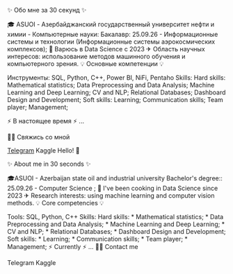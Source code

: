 ✨ Обо мне за 30 секунд ✨

🎓 ASUOI - Азербайджанский государственный университет нефти и химии - Компьютерные науки:
Бакалавр: 25.09.26 - Информационные системы и технологии (Информационные системы аэрокосмических комплексов);
🤖 Варюсь в Data Science с 2023
✈ Область научных интересов: использование методов машинного обучения и компьютерного зрения.
💡 Основные компетенции 💡

Инструменты: SQL, Python, C++, Power BI, NiFi, Pentaho
Skills:
Hard skills:
Mathematical statistics;
Data Preprocessing and Data Analysis;
Machine Learning and Deep Learning;
CV and NLP;
Relational Databases;
Dashboard Design and Development;
Soft skills:
Learning;
Communication skills;
Team player;
Management;

⚡️ В настоящее время ⚡️
    ...

🙌🏻 Свяжись со мной

[Telegram](https://t.me/mousttym)
Kaggle
Hello! 👋

✨ About me in 30 seconds ✨

🎓ASUOI - Azerbaijan state oil and industrial university 
Bachelor's degree:: 25.09.26 - Computer Science ;
🤖 I've been cooking in Data Science since 2023
✈ Research interests: using machine learning and computer vision methods.
💡 Core competencies 💡

Tools: SQL, Python, C++
Skills:
Hard skills: * Mathematical statistics; * Data Preprocessing and Data Analysis; * Machine Learning and Deep Learning; * CV and NLP; * Relational Databases; * Dashboard Design and Development;
Soft skills: * Learning; * Communication skills; * Team player; * Management;
⚡️ Currently ⚡️
    ...
🙌🏻 Contact me

Telegram
Kaggle
